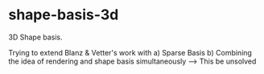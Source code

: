 shape-basis-3d
==============

3D Shape basis. 

Trying to extend Blanz & Vetter's work with
a) Sparse Basis
b) Combining the idea of rendering and shape basis simultaneously --> This be unsolved


